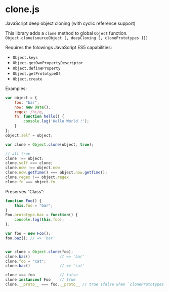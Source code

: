 clone.js
========

JavaScript deep object cloning (with cyclic reference support)

This library adds a `clone` method to global `Object` function.
`Object.clone(sourceObject [, deepCloning [, clonePrototypes ]])`

Requires the folowings JavaScript ES5 capabilities:
- `Object.keys`
- `Object.getOwnPropertyDescriptor`
- `Object.defineProperty`
- `Object.getPrototypeOf`
- `Object.create`



Examples:

```javascript
var object = {
    foo: "bar",
    now: new Date(),
    regex: /hi/g,
    fn: function hello() {
        console.log('Hello World !');
    }
};
object.self = object;

var clone = Object.clone(object, true);

// all true
clone !== object;
clone.self === clone;
clone.now !== object.now
clone.now.getTime() === object.now.getTime();
clone.regex !== object.regex
clone.fn === object.fn
```

Preserves "Class":

```javascript
function Foo() {
    this.foo = "bar";
}
Foo.prototype.baz = function() {
    console.log(this.foo);
};

var foo = new Foo();
foo.baz(); // => 'bar'


var clone = Object.clone(foo);
clone.baz()             // => 'bar'
clone.foo = "cat";
clone.baz()             // => 'cat'

clone === foo           // false
clone instanceof Foo    // true
clone.__proto__ === foo.__proto__ // true (false when `clonePrototypes` is true)
```
